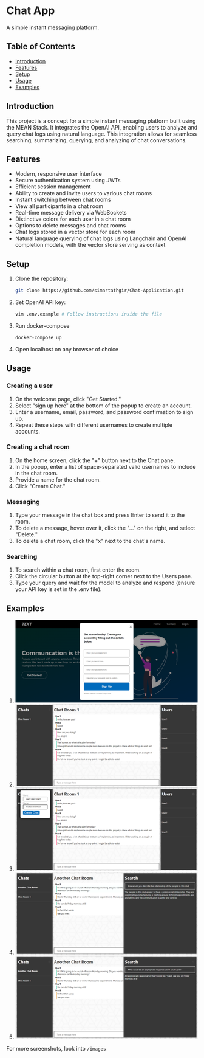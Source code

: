# Chat App

A simple instant messaging platform.

## Table of Contents

- [Introduction](#introduction)
- [Features](#features)
- [Setup](#setup)
- [Usage](#usage)
- [Examples](#examples)

## Introduction

This project is a concept for a simple instant messaging platform built using the MEAN Stack. It integrates the OpenAI API, enabling users to analyze and query chat logs using natural language. This integration allows for seamless searching, summarizing, querying, and analyzing of chat conversations.

## Features

- Modern, responsive user interface
- Secure authentication system using JWTs
- Efficient session management
- Ability to create and invite users to various chat rooms
- Instant switching between chat rooms
- View all participants in a chat room
- Real-time message delivery via WebSockets
- Distinctive colors for each user in a chat room
- Options to delete messages and chat rooms
- Chat logs stored in a vector store for each room
- Natural language querying of chat logs using Langchain and OpenAI completion models, with the vector store serving as context

## Setup

1. Clone the repository:
   ```sh
   git clone https://github.com/simartathgir/Chat-Application.git
   ```
2. Set OpenAI API key:
   ```sh
   vim .env.example # Follow instructions inside the file
   ```
2. Run docker-compose
   ```sh
   docker-compose up
   ```
3. Open localhost on any browser of choice

## Usage

### Creating a user

1. On the welcome page, click "Get Started."
2. Select "sign up here" at the bottom of the popup to create an account.
3. Enter a username, email, password, and password confirmation to sign up.
4. Repeat these steps with different usernames to create multiple accounts.

### Creating a chat room

1. On the home screen, click the "+" button next to the Chat pane.
2. In the popup, enter a list of space-separated valid usernames to include in the chat room.
3. Provide a name for the chat room.
4. Click "Create Chat."

### Messaging

1. Type your message in the chat box and press Enter to send it to the room.
2. To delete a message, hover over it, click the "..." on the right, and select "Delete."
3. To delete a chat room, click the "x" next to the chat's name.

### Searching

1. To search within a chat room, first enter the room.
2. Click the circular button at the top-right corner next to the Users pane.
3. Type your query and wait for the model to analyze and respond (ensure your API key is set in the .env file).

## Examples
1. ![Chat App sign-up screenshot](images/11.png)
2. ![Chat App chat room with multiple users screenshot](images/2.png)
3. ![Chat App create chat screenshot](images/1.png)
4. ![Chat App query chat screenshot 1](images/7.png)
5. ![Chat App query chat screenshot 2](images/8.png)

For more screenshots, look into `/images`
   
